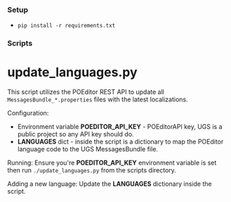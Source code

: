 ### Setup

- `pip install -r requirements.txt`

### Scripts

# update_languages.py

This script utilizes the POEditor REST API to update all `MessagesBundle_*.properties` files with the latest localizations.

Configuration:
* Environment variable **POEDITOR_API_KEY** - POEditorAPI key, UGS is a public project so any API key should do.
* **LANGUAGES** dict - inside the script is a dictionary to map the POEditor language code to the UGS MessagesBundle file.

Running:
Ensure you're **POEDITOR_API_KEY** environment variable is set then run `./update_languages.py` from the scripts directory.

Adding a new language:
Update the **LANGUAGES** dictionary inside the script.
